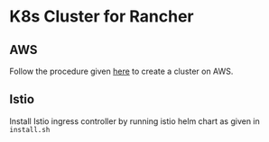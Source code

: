 # K8s Cluster for Rancher

## AWS
Follow the procedure given [here](../../cluster/aws/README.md) to create a cluster on AWS.

## Istio
Install Istio ingress controller by running istio helm chart as given in `install.sh`
